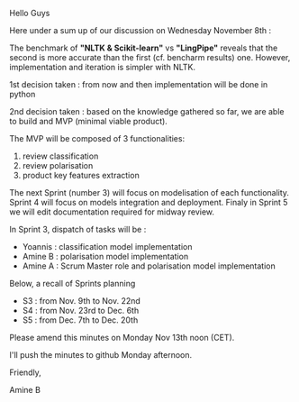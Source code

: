 Hello Guys

Here under a sum up of our discussion on Wednesday November 8th :

The benchmark of **"NLTK & Scikit-learn"** vs **"LingPipe"** reveals that the second is more accurate than the first (cf. bencharm results) one. However, implementation and iteration is simpler with NLTK.

1st decision taken : from now and then implementation will be done in python

2nd decision taken : based on the knowledge gathered so far, we are able to build and MVP (minimal viable product).

The MVP will be composed of 3 functionalities:
1. review classification
2. review polarisation
3. product key features extraction

The next Sprint (number 3) will focus on modelisation of each functionality. Sprint 4 will focus on models integration and deployment. Finaly in Sprint 5 we will edit documentation required for midway review.

In Sprint 3, dispatch of tasks will be :
* Yoannis : classification model implementation
* Amine B : polarisation model implementation
* Amine A : Scrum Master role and polarisation model implementation

Below, a recall of Sprints planning
* S3 : from Nov. 9th to Nov. 22nd
* S4 : from Nov. 23rd to Dec. 6th
* S5 : from Dec. 7th to Dec. 20th

Please amend this minutes on Monday Nov 13th noon (CET). 

I'll push the minutes to github Monday afternoon.

Friendly,

Amine B
